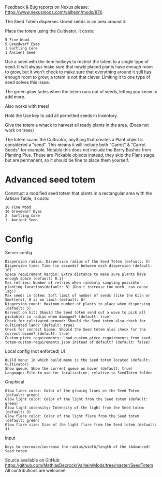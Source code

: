 ﻿Feedback & Bug reports on Nexus please: https://www.nexusmods.com/valheim/mods/876

The Seed Totem disperses stored seeds in an area around it.

Place the totem using the Cultivator. It costs:

    5 Fine Wood
    5 Greydwarf Eyes
    1 Surtling Core
    1 Ancient Seed

Use a seed with the item hotkeys to restrict the totem to a single type of seed. It will always make sure that newly placed plants have enough room to grow, but it won't check to make sure that everything around it still has enough room to grow; a totem is not that clever. Limiting it to one type of seed solves this issue.

The green glow fades when the totem runs out of seeds, letting you know to add more.

Also works with trees!

Hold the Use key to add all permitted seeds in Inventory.

Give the totem a whack to harvest all ready plants in the area. (Does not work on trees)

The totem scans the Cultivator, anything that creates a Plant object is considered a "seed".
This means it will include both "Carrot" & "Carrot Seeds" for example.
Notably this does not include the Berry Bushes from Planting Plus. These are Pickable objects instead, they skip the Plant stage, but are permanent, so it should be fine to place them yourself.

# Advanced seed totem
Construct a modified seed totem that plants in a rectangular area with the Artisan Table, it costs:

    10 Fine Wood
    10 Greydwarf Eyes
    2  Surtling Core
    1  Ancient Seed

# Config
﻿Server config

    Dispersion radius: Dispersion radius of the Seed Totem (default: 5)
    Dispersion time: Time (in seconds) between each dispersion (default: 10)
    Space requirement margin: Extra distance to make sure plants have enough space (default: 0.1)
    Max retries: Number of retries when randomly sampling possible planting locations(default: 8) (Don't increase too much, can cause lag!)
    Max seeds in totem: Soft limit of number of seeds (like the Kiln or Smelters), 0 is no limit (default: 0)
    Dispersion count: Maximum number of plants to place when dispersing (default: 5)
    Harvest on hit: Should the Seed totem send out a wave to pick all pickables in radius when damaged? (default: true)
    Check for cultivated ground: Should the Seed totem also check for cultivated land? (default: true)
    Check for correct biome: Should the Seed totem also check for the correct biome? (default: true)
    Custom piece requirements: Load custom piece requirements from seed-totem-custom-requirements.json instead of default? (default: false)


﻿Local config (not enforced)
UI

    Build menu: In which build menu is the Seed totem located (default: Cultivator)
    Show queue: Show the current queue on hover (default: true)
    Language: File to use for localization, relative to SeedTotem folder


Graphical

    Glow lines color: Color of the glowing lines on the Seed Totem (default: green)
    Glow light color: Color of the light from the Seed totem (default: green)
    Glow light intensity: Intensity of the light from the Seed totem (default: 3)
    Glow flare color: Color of the light flare from the Seed totem (default: green)
    Glow flare size: Size of the light flare from the Seed totem (default: 3)

Input

    Keys to decrease/increase the radius/width/length of the (Advanced) Seed totem
    

Source available on GitHub: https://github.com/MathiasDecrock/ValheimMods/tree/master/SeedTotem
All contributions are welcome!